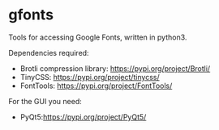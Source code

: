 # gfonts
Tools for accessing Google Fonts, written in python3.

Dependencies required:
* Brotli compression library: https://pypi.org/project/Brotli/
* TinyCSS: https://pypi.org/project/tinycss/
* FontTools: https://pypi.org/project/FontTools/

For the GUI you need:
* PyQt5:https://pypi.org/project/PyQt5/
